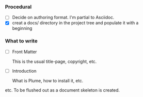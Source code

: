 ### Procedural
- [ ] Decide on authoring format. I'm partial to Asciidoc.
- [x] creat a docs/ directory in the project tree and populate it with a beginning

### What to write
- [ ] Front Matter

  This is the usual title-page, copyright, etc.

- [ ] Introduction

  What is Plume, how to install it, etc.

etc. To be flushed out as a document skeleton is created.
